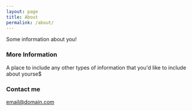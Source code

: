 ```yaml
---
layout: page
title: About
permalink: /about/
---
```


Some information about you!

### More Information

A place to include any other types of information that you'd like to include about yourse$

### Contact me

[email@domain.com](mailto:email@domain.com)
